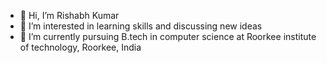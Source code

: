 - 👋 Hi, I’m Rishabh Kumar
- 👀 I’m interested in learning skills and discussing new ideas
- 🌱 I’m currently pursuing B.tech in computer science at Roorkee institute of technology, Roorkee, India
  

<!---
RishabKr15/RishabKr15 is a ✨ special ✨ repository because its `README.md` (this file) appears on your GitHub profile.
You can click the Preview link to take a look at your changes.
--->
